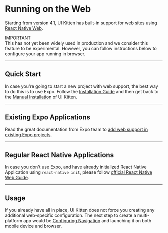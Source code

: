 # Running on the Web

Starting from version 4.1, UI Kitten has built-in support for web sites using <a href='https://github.com/necolas/react-native-web' target='_blank'>React Native Web</a>. 

<div class="note note-info">
  <div class="note-title">IMPORTANT</div>
  <div class="note-body">
  This has not yet been widely used in production and we consider this feature to be experimental. However, you can follow instructions below to configure your app running in browser.
  </div>
</div>

<hr>

## Quick Start

In case you're going to start a new project with web support, the best way to do this is to use Expo. Follow the <a href='https://docs.expo.io/versions/latest/get-started/installation/' target='_blank'>Installation Guide</a> and then get back to the [Manual Installation](guides/getting-started#manual-installation) of UI Kitten.

<hr>

## Existing Expo Applications

Read the great documentation from Expo team to <a href='https://docs.expo.io/versions/latest/introduction/running-in-the-browser/#adding-web-support-to-expo-projects' target='_blank'>add web support in existing Expo projects</a>.

<hr>

## Regular React Native Applications

In case you don't use Expo, and have already initialized React Native Application using `react-native init`, please follow <a href='https://github.com/necolas/react-native-web/blob/master/docs/guides/multi-platform-apps.md#web-packaging-for-existing-react-native-apps' target='_blank'>official React Native Web Guide</a>.

<hr>

## Usage

If you already have all in place, UI Kitten does not force you creating any additional web-specific configuration. The next step to create a multi-platform app would be [Configuring Navigation](guides/configure-navigation) and launching it on both mobile device and browser.
